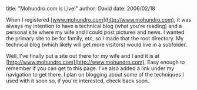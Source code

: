 
title: "Mohundro.com is Live!"
author: David
date: 2006/02/18

When I registered [www.mohundro.com](http://www.mohundro.com), it was always my intention to have a technical blog (what you're reading) and a personal site where my wife and I could post pictures and news. I wanted the primary site to be for family, etc, so I made that the root directory. My technical blog (which likely will get more visitors) would live in a subfolder.

Well, I've finally put a site out there for my wife and I and it is at [http://www.mohundro.com](http://www.mohundro.com). Easy enough to remember if you can get to this page. I've also added a link under my navigation to get there. I plan on blogging about some of the techniques I used with it soon so, if you're interested, check back soon.
